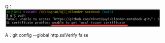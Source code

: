 Q：![image-20230125113615287](https://raw.githubusercontent.com/Ninot1Quyi/Typora-s-picture/master/img/image-20230125113615287.png)

A：git config --global http.sslVerify false